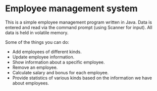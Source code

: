 # Employee management system
This is a simple employee management program written in Java. Data is entered and read via the command prompt (using Scanner for input). All data is held in volatile memory.

Some of the things you can do:

- Add employees of different kinds.
- Update employee information.
- Show information about a specific employee.
- Remove an employee.
- Calculate salary and bonus for each employee.
- Provide statistics of various kinds based on the information we have about employees. 
